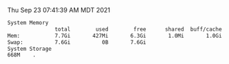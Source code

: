 Thu Sep 23 07:41:39 AM MDT 2021
```bash
System Memory
               total        used        free      shared  buff/cache   available
Mem:           7.7Gi       427Mi       6.3Gi       1.0Mi       1.0Gi       7.0Gi
Swap:          7.6Gi          0B       7.6Gi
System Storage
668M	.
```
```bash
